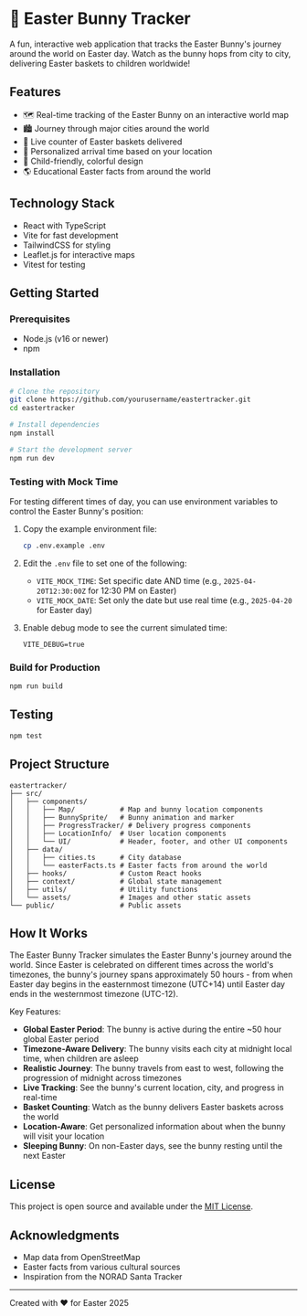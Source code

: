 # 🐰 Easter Bunny Tracker

A fun, interactive web application that tracks the Easter Bunny's journey around the world on Easter day. Watch as the bunny hops from city to city, delivering Easter baskets to children worldwide!

## Features

- 🗺️ Real-time tracking of the Easter Bunny on an interactive world map
- 🏙️ Journey through major cities around the world
- 🧺 Live counter of Easter baskets delivered
- 📍 Personalized arrival time based on your location
- 🎨 Child-friendly, colorful design
- 🌎 Educational Easter facts from around the world

## Technology Stack

- React with TypeScript
- Vite for fast development
- TailwindCSS for styling
- Leaflet.js for interactive maps
- Vitest for testing

## Getting Started

### Prerequisites

- Node.js (v16 or newer)
- npm

### Installation

```bash
# Clone the repository
git clone https://github.com/yourusername/eastertracker.git
cd eastertracker

# Install dependencies
npm install

# Start the development server
npm run dev
```

### Testing with Mock Time

For testing different times of day, you can use environment variables to control the Easter Bunny's position:

1. Copy the example environment file:
   ```bash
   cp .env.example .env
   ```

2. Edit the `.env` file to set one of the following:
   - `VITE_MOCK_TIME`: Set specific date AND time (e.g., `2025-04-20T12:30:00Z` for 12:30 PM on Easter)
   - `VITE_MOCK_DATE`: Set only the date but use real time (e.g., `2025-04-20` for Easter day)

3. Enable debug mode to see the current simulated time:
   ```
   VITE_DEBUG=true
   ```

### Build for Production

```bash
npm run build
```

## Testing

```bash
npm test
```

## Project Structure

```
eastertracker/
├── src/
│   ├── components/
│   │   ├── Map/           # Map and bunny location components
│   │   ├── BunnySprite/   # Bunny animation and marker
│   │   ├── ProgressTracker/ # Delivery progress components
│   │   ├── LocationInfo/  # User location components
│   │   └── UI/            # Header, footer, and other UI components
│   ├── data/
│   │   ├── cities.ts      # City database
│   │   └── easterFacts.ts # Easter facts from around the world
│   ├── hooks/             # Custom React hooks
│   ├── context/           # Global state management
│   ├── utils/             # Utility functions
│   └── assets/            # Images and other static assets
└── public/                # Public assets
```

## How It Works

The Easter Bunny Tracker simulates the Easter Bunny's journey around the world. Since Easter is celebrated on different times across the world's timezones, the bunny's journey spans approximately 50 hours - from when Easter day begins in the easternmost timezone (UTC+14) until Easter day ends in the westernmost timezone (UTC-12).

Key Features:
- **Global Easter Period**: The bunny is active during the entire ~50 hour global Easter period
- **Timezone-Aware Delivery**: The bunny visits each city at midnight local time, when children are asleep
- **Realistic Journey**: The bunny travels from east to west, following the progression of midnight across timezones
- **Live Tracking**: See the bunny's current location, city, and progress in real-time
- **Basket Counting**: Watch as the bunny delivers Easter baskets across the world
- **Location-Aware**: Get personalized information about when the bunny will visit your location
- **Sleeping Bunny**: On non-Easter days, see the bunny resting until the next Easter

## License

This project is open source and available under the [MIT License](LICENSE).

## Acknowledgments

- Map data from OpenStreetMap
- Easter facts from various cultural sources
- Inspiration from the NORAD Santa Tracker

---

Created with ❤️ for Easter 2025